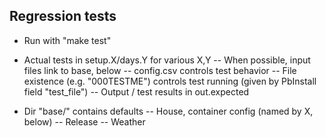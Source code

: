 ## Regression tests

* Run with "make test"

* Actual tests in setup.X/days.Y for various X,Y
-- When possible, input files link to base, below
-- config.csv controls test behavior
-- File existence (e.g. "000TESTME") controls test running (given by PbInstall field "test_file")
-- Output / test results in out.expected
* Dir "base/" contains defaults
-- House, container config (named by X, below)
-- Release 
-- Weather
